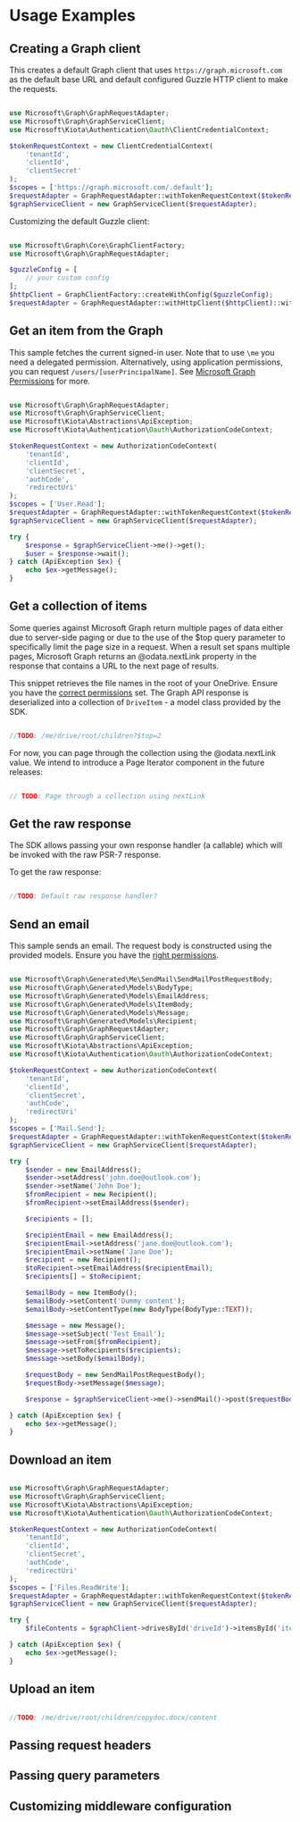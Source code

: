 # Usage Examples

## Creating a Graph client
This creates a default Graph client that uses `https://graph.microsoft.com` as the default base URL and default configured Guzzle HTTP client to make the requests.

```php

use Microsoft\Graph\GraphRequestAdapter;
use Microsoft\Graph\GraphServiceClient;
use Microsoft\Kiota\Authentication\Oauth\ClientCredentialContext;

$tokenRequestContext = new ClientCredentialContext(
    'tenantId',
    'clientId',
    'clientSecret'
);
$scopes = ['https://graph.microsoft.com/.default'];
$requestAdapter = GraphRequestAdapter::withTokenRequestContext($tokenRequestContext, $scopes);
$graphServiceClient = new GraphServiceClient($requestAdapter);

```

Customizing the default Guzzle client:
```php

use Microsoft\Graph\Core\GraphClientFactory;
use Microsoft\Graph\GraphRequestAdapter;

$guzzleConfig = [
    // your custom config
];
$httpClient = GraphClientFactory::createWithConfig($guzzleConfig);
$requestAdapter = GraphRequestAdapter::withHttpClient($httpClient)::withTokenRequestContext($tokenRequestContex, $scopes);

```

## Get an item from the Graph
This sample fetches the current signed-in user. Note that to use `\me` you need
a delegated permission. Alternatively, using application permissions, you can request `/users/[userPrincipalName]`.
See [Microsoft Graph Permissions](https://docs.microsoft.com/en-us/graph/auth/auth-concepts#microsoft-graph-permissions) for more.


```php

use Microsoft\Graph\GraphRequestAdapter;
use Microsoft\Graph\GraphServiceClient;
use Microsoft\Kiota\Abstractions\ApiException;
use Microsoft\Kiota\Authentication\Oauth\AuthorizationCodeContext;

$tokenRequestContext = new AuthorizationCodeContext(
    'tenantId',
    'clientId',
    'clientSecret',
    'authCode',
    'redirectUri'
);
$scopes = ['User.Read'];
$requestAdapter = GraphRequestAdapter::withTokenRequestContext($tokenRequestContext, $scopes);
$graphServiceClient = new GraphServiceClient($requestAdapter);

try {
    $response = $graphServiceClient->me()->get();
    $user = $response->wait();
} catch (ApiException $ex) {
    echo $ex->getMessage();
}

```

## Get a collection of items
Some queries against Microsoft Graph return multiple pages of data either due to server-side paging or due to the use of the $top query parameter to specifically limit the page size in a request. When a result set spans multiple pages, Microsoft Graph returns an @odata.nextLink property in the response that contains a URL to the next page of results.

This snippet retrieves the file names in the root of your OneDrive. Ensure you have the [correct permissions](https://docs.microsoft.com/en-us/graph/api/driveitem-list-children?view=graph-rest-1.0&tabs=http#permissions) set.
The Graph API response is deserialized into a collection of `DriveItem` - a model class provided by the SDK.

```php

//TODO: /me/drive/root/children?$top=2

```

For now, you can page through the collection using the @odata.nextLink value. We intend to introduce a Page Iterator component in the future releases:

```php

// TODO: Page through a collection using nextLink

```

## Get the raw response
The SDK allows passing your own response handler (a callable) which will be invoked with the raw PSR-7 response.

To get the raw response:
```php

//TODO: Default raw response handler?

```

## Send an email
This sample sends an email. The request body is constructed using the provided models.
Ensure you have the [right permissions](https://docs.microsoft.com/en-us/graph/api/user-sendmail?view=graph-rest-1.0&tabs=http#permissions).

```php

use Microsoft\Graph\Generated\Me\SendMail\SendMailPostRequestBody;
use Microsoft\Graph\Generated\Models\BodyType;
use Microsoft\Graph\Generated\Models\EmailAddress;
use Microsoft\Graph\Generated\Models\ItemBody;
use Microsoft\Graph\Generated\Models\Message;
use Microsoft\Graph\Generated\Models\Recipient;
use Microsoft\Graph\GraphRequestAdapter;
use Microsoft\Graph\GraphServiceClient;
use Microsoft\Kiota\Abstractions\ApiException;
use Microsoft\Kiota\Authentication\Oauth\AuthorizationCodeContext;

$tokenRequestContext = new AuthorizationCodeContext(
    'tenantId',
    'clientId',
    'clientSecret',
    'authCode',
    'redirectUri'
);
$scopes = ['Mail.Send'];
$requestAdapter = GraphRequestAdapter::withTokenRequestContext($tokenRequestContext, $scopes);
$graphServiceClient = new GraphServiceClient($requestAdapter);

try {
    $sender = new EmailAddress();
    $sender->setAddress('john.doe@outlook.com');
    $sender->setName('John Doe');
    $fromRecipient = new Recipient();
    $fromRecipient->setEmailAddress($sender);

    $recipients = [];

    $recipientEmail = new EmailAddress();
    $recipientEmail->setAddress('jane.doe@outlook.com');
    $recipientEmail->setName('Jane Doe');
    $recipient = new Recipient();
    $toRecipient->setEmailAddress($recipientEmail);
    $recipients[] = $toRecipient;

    $emailBody = new ItemBody();
    $emailBody->setContent('Dummy content');
    $emailBody->setContentType(new BodyType(BodyType::TEXT));

    $message = new Message();
    $message->setSubject('Test Email');
    $message->setFrom($fromRecipient);
    $message->setToRecipients($recipients);
    $message->setBody($emailBody);

    $requestBody = new SendMailPostRequestBody();
    $requestBody->setMessage($message);

    $response = $graphServiceClient->me()->sendMail()->post($requestBody)->wait();

} catch (ApiException $ex) {
    echo $ex->getMessage();
}

```

## Download an item

```php

use Microsoft\Graph\GraphRequestAdapter;
use Microsoft\Graph\GraphServiceClient;
use Microsoft\Kiota\Abstractions\ApiException;
use Microsoft\Kiota\Authentication\Oauth\AuthorizationCodeContext;

$tokenRequestContext = new AuthorizationCodeContext(
    'tenantId',
    'clientId',
    'clientSecret',
    'authCode',
    'redirectUri'
);
$scopes = ['Files.ReadWrite'];
$requestAdapter = GraphRequestAdapter::withTokenRequestContext($tokenRequestContext, $scopes);
$graphServiceClient = new GraphServiceClient($requestAdapter);

try {
    $fileContents = $graphClient->drivesById('driveId')->itemsById('itemId')->content()->get()->wait();

} catch (ApiException $ex) {
    echo $ex->getMessage();
}

```


## Upload an item

```php

//TODO: /me/drive/root/children/copydoc.docx/content

```

## Passing request headers

## Passing query parameters

## Customizing middleware configuration


